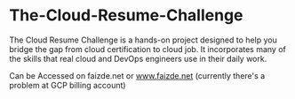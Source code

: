 # The-Cloud-Resume-Challenge
The Cloud Resume Challenge is a hands-on project designed to help you bridge the gap from cloud certification to cloud job. It incorporates many of the skills that real cloud and DevOps engineers use in their daily work.

Can be Accessed on faizde.net or www.faizde.net 
(currently there's a problem at GCP billing account)
